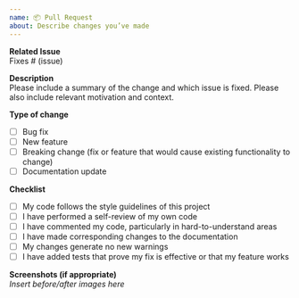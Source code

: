 ```yaml
---
name: 📦 Pull Request
about: Describe changes you’ve made
---
```


**Related Issue**  
Fixes # (issue)

**Description**  
Please include a summary of the change and which issue is fixed. Please also include relevant motivation and context.

**Type of change**  
- [ ] Bug fix  
- [ ] New feature  
- [ ] Breaking change (fix or feature that would cause existing functionality to change)  
- [ ] Documentation update  

**Checklist**  
- [ ] My code follows the style guidelines of this project  
- [ ] I have performed a self-review of my own code  
- [ ] I have commented my code, particularly in hard-to-understand areas  
- [ ] I have made corresponding changes to the documentation  
- [ ] My changes generate no new warnings  
- [ ] I have added tests that prove my fix is effective or that my feature works  

**Screenshots (if appropriate)**  
_Insert before/after images here_  
